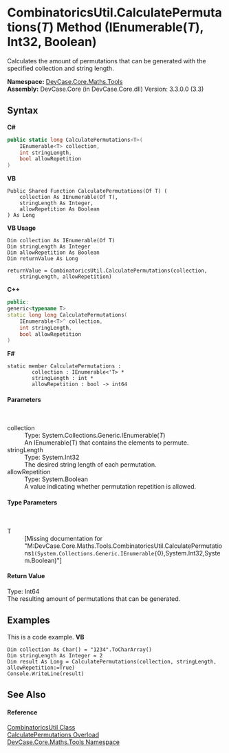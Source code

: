 # CombinatoricsUtil.CalculatePermutations(*T*) Method (IEnumerable(*T*), Int32, Boolean)
 

Calculates the amount of permutations that can be generated with the specified collection and string length.

**Namespace:**&nbsp;<a href="N_DevCase_Core_Maths_Tools">DevCase.Core.Maths.Tools</a><br />**Assembly:**&nbsp;DevCase.Core (in DevCase.Core.dll) Version: 3.3.0.0 (3.3)

## Syntax

**C#**<br />
``` C#
public static long CalculatePermutations<T>(
	IEnumerable<T> collection,
	int stringLength,
	bool allowRepetition
)

```

**VB**<br />
``` VB
Public Shared Function CalculatePermutations(Of T) ( 
	collection As IEnumerable(Of T),
	stringLength As Integer,
	allowRepetition As Boolean
) As Long
```

**VB Usage**<br />
``` VB Usage
Dim collection As IEnumerable(Of T)
Dim stringLength As Integer
Dim allowRepetition As Boolean
Dim returnValue As Long

returnValue = CombinatoricsUtil.CalculatePermutations(collection, 
	stringLength, allowRepetition)
```

**C++**<br />
``` C++
public:
generic<typename T>
static long long CalculatePermutations(
	IEnumerable<T>^ collection, 
	int stringLength, 
	bool allowRepetition
)
```

**F#**<br />
``` F#
static member CalculatePermutations : 
        collection : IEnumerable<'T> * 
        stringLength : int * 
        allowRepetition : bool -> int64 

```


#### Parameters
&nbsp;<dl><dt>collection</dt><dd>Type: System.Collections.Generic.IEnumerable(*T*)<br />An IEnumerable(T) that contains the elements to permute.</dd><dt>stringLength</dt><dd>Type: System.Int32<br />The desired string length of each permutation.</dd><dt>allowRepetition</dt><dd>Type: System.Boolean<br />A value indicating whether permutation repetition is allowed.</dd></dl>

#### Type Parameters
&nbsp;<dl><dt>T</dt><dd>\[Missing <typeparam name="T"/> documentation for "M:DevCase.Core.Maths.Tools.CombinatoricsUtil.CalculatePermutations``1(System.Collections.Generic.IEnumerable{``0},System.Int32,System.Boolean)"\]</dd></dl>

#### Return Value
Type: Int64<br />The resulting amount of permutations that can be generated.

## Examples
This is a code example. 
**VB**<br />
``` VB
Dim collection As Char() = "1234".ToCharArray()
Dim stringLength As Integer = 2
Dim result As Long = CalculatePermutations(collection, stringLength, allowRepetition:=True)
Console.WriteLine(result)
```


## See Also


#### Reference
<a href="T_DevCase_Core_Maths_Tools_CombinatoricsUtil">CombinatoricsUtil Class</a><br /><a href="Overload_DevCase_Core_Maths_Tools_CombinatoricsUtil_CalculatePermutations">CalculatePermutations Overload</a><br /><a href="N_DevCase_Core_Maths_Tools">DevCase.Core.Maths.Tools Namespace</a><br />